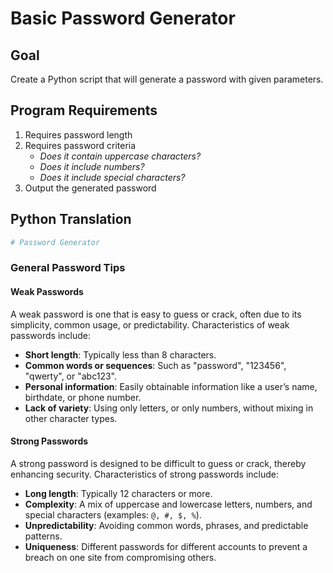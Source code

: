 # Basic Password Generator

## Goal

Create a Python script that will generate a password with given parameters.

## Program Requirements

1. Requires password length
2. Requires password criteria
   * _Does it contain uppercase characters?_
   * _Does it include numbers?_
   * _Does it include special characters?_
3. Output the generated password

## Python Translation

```python
# Password Generator

```

### General Password Tips

#### Weak Passwords

A weak password is one that is easy to guess or crack, often due to its simplicity, common usage, or predictability. Characteristics of weak passwords include:

* **Short length**: Typically less than 8 characters.
* **Common words or sequences**: Such as "password", "123456", "qwerty", or "abc123".
* **Personal information**: Easily obtainable information like a user’s name, birthdate, or phone number.
* **Lack of variety**: Using only letters, or only numbers, without mixing in other character types.

#### Strong Passwords

A strong password is designed to be difficult to guess or crack, thereby enhancing security. Characteristics of strong passwords include:

* **Long length**: Typically 12 characters or more.
* **Complexity**: A mix of uppercase and lowercase letters, numbers, and special characters (examples: `@, #, $, %`).
* **Unpredictability**: Avoiding common words, phrases, and predictable patterns.
* **Uniqueness**: Different passwords for different accounts to prevent a breach on one site from compromising others.
